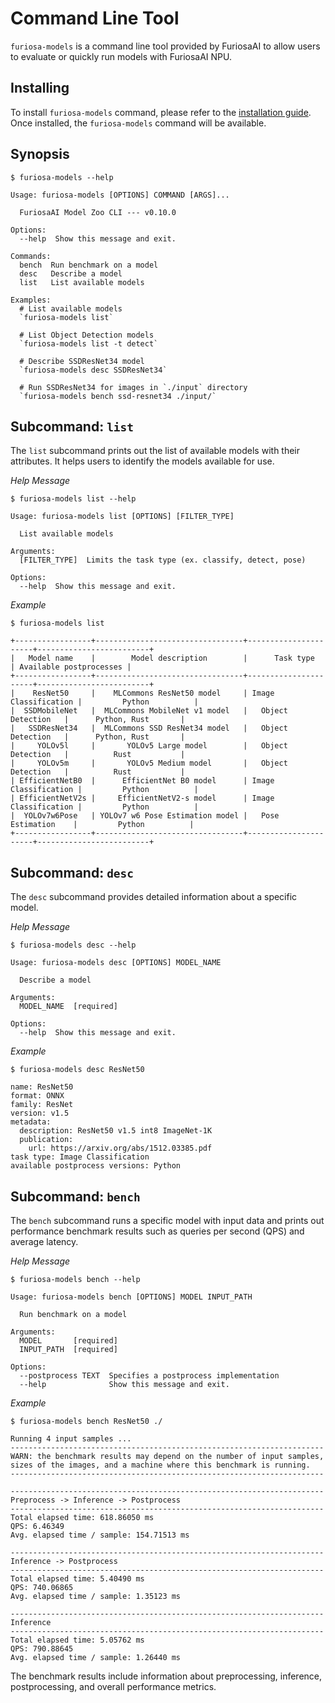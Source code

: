 # Command Line Tool

`furiosa-models` is a command line tool provided by FuriosaAI to allow users to
evaluate or quickly run models with FuriosaAI NPU.

## Installing

To install `furiosa-models` command, please refer to the [installation guide](getting_started.md#installing).
Once installed, the `furiosa-models` command will be available.

## Synopsis

```text
$ furiosa-models --help

Usage: furiosa-models [OPTIONS] COMMAND [ARGS]...

  FuriosaAI Model Zoo CLI --- v0.10.0

Options:
  --help  Show this message and exit.

Commands:
  bench  Run benchmark on a model
  desc   Describe a model
  list   List available models

Examples:
  # List available models
  `furiosa-models list`

  # List Object Detection models
  `furiosa-models list -t detect`

  # Describe SSDResNet34 model
  `furiosa-models desc SSDResNet34`

  # Run SSDResNet34 for images in `./input` directory
  `furiosa-models bench ssd-resnet34 ./input/`
```


## Subcommand: `list`

The `list` subcommand prints out the list of available models with their attributes.
It helps users to identify the models available for use.

*Help Message*
```text
$ furiosa-models list --help

Usage: furiosa-models list [OPTIONS] [FILTER_TYPE]

  List available models

Arguments:
  [FILTER_TYPE]  Limits the task type (ex. classify, detect, pose)

Options:
  --help  Show this message and exit.
```

*Example*
```
$ furiosa-models list

+-----------------+---------------------------------+----------------------+-------------------------+
|   Model name    |        Model description        |      Task type       | Available postprocesses |
+-----------------+---------------------------------+----------------------+-------------------------+
|    ResNet50     |    MLCommons ResNet50 model     | Image Classification |         Python          |
|  SSDMobileNet   |  MLCommons MobileNet v1 model   |   Object Detection   |      Python, Rust       |
|   SSDResNet34   |  MLCommons SSD ResNet34 model   |   Object Detection   |      Python, Rust       |
|     YOLOv5l     |       YOLOv5 Large model        |   Object Detection   |          Rust           |
|     YOLOv5m     |       YOLOv5 Medium model       |   Object Detection   |          Rust           |
| EfficientNetB0  |      EfficientNet B0 model      | Image Classification |         Python          |
| EfficientNetV2s |     EfficientNetV2-s model      | Image Classification |         Python          |
|  YOLOv7w6Pose   | YOLOv7 w6 Pose Estimation model |   Pose Estimation    |         Python          |
+-----------------+---------------------------------+----------------------+-------------------------+
```

## Subcommand: `desc`

The `desc` subcommand provides detailed information about a specific model.

*Help Message*
```text
$ furiosa-models desc --help

Usage: furiosa-models desc [OPTIONS] MODEL_NAME

  Describe a model

Arguments:
  MODEL_NAME  [required]

Options:
  --help  Show this message and exit.
```


*Example*
```
$ furiosa-models desc ResNet50

name: ResNet50
format: ONNX
family: ResNet
version: v1.5
metadata:
  description: ResNet50 v1.5 int8 ImageNet-1K
  publication:
    url: https://arxiv.org/abs/1512.03385.pdf
task type: Image Classification
available postprocess versions: Python
```

## Subcommand: `bench`

The `bench` subcommand runs a specific model with input data and prints out performance benchmark results
such as queries per second (QPS) and average latency.

*Help Message*
```text
$ furiosa-models bench --help

Usage: furiosa-models bench [OPTIONS] MODEL INPUT_PATH

  Run benchmark on a model

Arguments:
  MODEL       [required]
  INPUT_PATH  [required]

Options:
  --postprocess TEXT  Specifies a postprocess implementation
  --help              Show this message and exit.
```

*Example*
```
$ furiosa-models bench ResNet50 ./

Running 4 input samples ...
----------------------------------------------------------------------
WARN: the benchmark results may depend on the number of input samples,
sizes of the images, and a machine where this benchmark is running.
----------------------------------------------------------------------

----------------------------------------------------------------------
Preprocess -> Inference -> Postprocess
----------------------------------------------------------------------
Total elapsed time: 618.86050 ms
QPS: 6.46349
Avg. elapsed time / sample: 154.71513 ms

----------------------------------------------------------------------
Inference -> Postprocess
----------------------------------------------------------------------
Total elapsed time: 5.40490 ms
QPS: 740.06865
Avg. elapsed time / sample: 1.35123 ms

----------------------------------------------------------------------
Inference
----------------------------------------------------------------------
Total elapsed time: 5.05762 ms
QPS: 790.88645
Avg. elapsed time / sample: 1.26440 ms
```

The benchmark results include information about preprocessing, inference,
postprocessing, and overall performance metrics.
